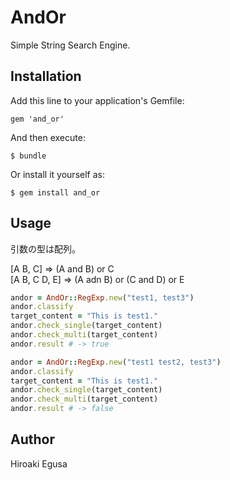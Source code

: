 # AndOr

Simple String Search Engine.

## Installation

Add this line to your application's Gemfile:

    gem 'and_or'

And then execute:

    $ bundle

Or install it yourself as:

    $ gem install and_or

## Usage

引数の型は配列。

[A B, C] => (A and B) or C  
[A B, C D, E] => (A adn B) or (C and D) or E  

```ruby
andor = AndOr::RegExp.new("test1, test3")
andor.classify
target_content = "This is test1."
andor.check_single(target_content)
andor.check_multi(target_content)
andor.result # -> true
```

```ruby
andor = AndOr::RegExp.new("test1 test2, test3")
andor.classify
target_content = "This is test1."
andor.check_single(target_content)
andor.check_multi(target_content)
andor.result # -> false
```

## Author
Hiroaki Egusa

